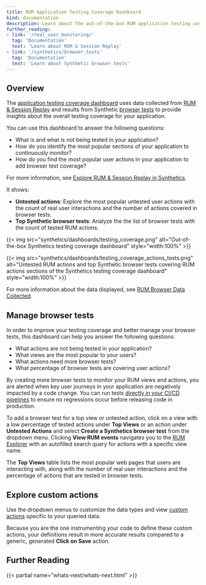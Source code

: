 ```yaml
---
title: RUM Application Testing Coverage Dashboard
kind: documentation
description: Learn about the out-of-the-box RUM application testing coverage dashboard.
further_reading:
- link: '/real_user_monitoring/'
  tag: 'Documentation'
  text: 'Learn about RUM & Session Replay'
- link: '/synthetics/browser_tests'
  tag: 'Documentation'
  text: 'Learn about Synthetic browser tests'
---
```


## Overview

The [application testing coverage dashboard][1] uses data collected from [RUM & Session Replay][2] and results from Synthetic [browser tests][3] to provide insights about the overall testing coverage for your application. 

You can use this dashboard to answer the following questions:

- What is and what is not being tested in your application?
- How do you identify the most popular sections of your application to continuously monitor?
- How do you find the most popular user actions in your application to add browser test coverage? 

For more information, see [Explore RUM & Session Replay in Synthetics][4].

It shows:

- **Untested actions**: Explore the most popular untested user actions with the count of real user interactions and the number of actions covered in browser tests.
- **Top Synthetic browser tests**: Analyze the the list of browser tests with the count of tested RUM actions.

{{< img src="synthetics/dashboards/testing_coverage.png" alt="Out-of-the-box Synthetics testing coverage dashboard" style="width:100%" >}}

{{< img src="synthetics/dashboards/testing_coverage_actions_tests.png" alt="Untested RUM actions and top Synthetic browser tests covering RUM actions sections of the Synthetics testing coverage dashboard" style="width:100%" >}}

For more information about the data displayed, see [RUM Browser Data Collected][2].

## Manage browser tests

In order to improve your testing coverage and better manage your browser tests, this dashboard can help you answer the following questions:

- What actions are not being tested in your application?
- What views are the most popular to your users? 
- What actions need more browser tests?
- What percentage of browser tests are covering user actions? 

By creating more browser tests to monitor your RUM views and actions, you are alerted when key user journeys in your application are negatively impacted by a code change. You can run tests [directly in your CI/CD pipelines][5] to ensure no regressions occur before releasing code in production. 

To add a browser test for a top view or untested action, click on a view with a low percentage of tested actions under **Top Views** or an action under **Untested Actions** and select **Create a Synthetics browser test** from the dropdown menu. Clicking **View RUM events** navigates you to the [RUM Explorer][6] with an autofilled search query for actions with a specific view name.

The **Top Views** table lists the most popular web pages that users are interacting with, along with the number of real user interactions and the percentage of actions that are tested in browser tests. 

## Explore custom actions

Use the dropdown menus to customize the data types and view [custom actions][7] specific to your queried data. 

Because you are the one instrumenting your code to define these custom actions, your definitions result in more accurate results compared to a generic, generated **Click on Save** action.

## Further Reading

{{< partial name="whats-next/whats-next.html" >}}

[1]: https://app.datadoghq.com/dash/integration/30697/synthetics---browser-test-performance
[2]: /real_user_monitoring/browser/data_collected/
[3]: /synthetics/browser_tests/
[4]: /synthetics/guide/explore-rum-through-synthetics/
[5]: /synthetics/cicd_integrations/
[6]: /real_user_monitoring/explorer
[7]: /real_user_monitoring/guide/send-rum-custom-actions/
